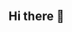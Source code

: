 ## Hi there 👋

<!--
**catchkomal/catchkomal** is a ✨ _special_ ✨ repository because its `README.md` (this file) appears on your GitHub profile.


- 🔭 I’m currently working on Working as WordPress developer. Also learning Web Development and other Programming Language.
- 📫 How to reach me: catchkomal.bhatt@gmail.com.
-->
